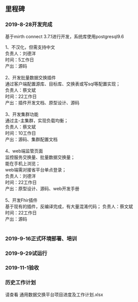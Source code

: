 
## 里程碑

### 2019-8-28开发完成 
基于mirth connect 3.7.1进行开发，系统库使用postgresql9.6<br>

1、不汉化，但需支持中文<br>
负责人：刘德洋<br>
时间：5工作日<br>
产出：源码<br>
<br>
2、开发批量数据交换插件<br>
通过客户端配置源库、目标库、交换表或写sql等配置实现；<br>
负责人：蔡文斌<br>
时间：22工作日<br>
产出：插件开发文档、原型设计、源码<br>
<br>
3、开发集群功能<br>
通过主-主集群，实现负载均衡；<br>
负责人：蔡文斌<br>
时间：10工作日<br>
产出：源码、集群配置文档<br>
<br>
4、web端监管页面<br>
监控服务交换量、批量数据交换量；<br>
能在手机上浏览；<br>
web端需对接省平台单点登录；<br>
负责人：刘德洋<br>
时间：22工作日<br>
产出：原型设计、源码、web开发手册<br>
<br>
5、开发Fhir插件<br>
基于现有的插件，反编译完成，有大量混淆代码；
负责人：蔡文斌<br>
时间：22工作日<br>
产出：源码<br>
<br>

### 2019-9-16正式环境部署、培训

### 2019-9-29试运行

### 2019-11-1验收

### 历史工作计划
请查看  通用数据交换平台项目进度及工作计划.xlsx